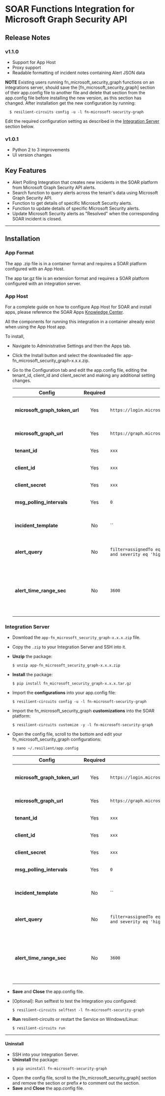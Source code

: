 # SOAR Functions Integration for Microsoft Graph Security API

## Release Notes
<!--
  Specify all changes in this release. Do not remove the release 
  notes of a previous release
-->
### v1.1.0
* Support for App Host
* Proxy support
* Readable formatting of incident notes containing Alert JSON data

**NOTE** Existing users running fn_microsoft_security_graph functions on an integrations server, should save the [fn_microsoft_security_graph] section of their app.config file to another file and delete that section from the app.config file before installing the new version, as this section has changed.  After installation get the new configuration by running:
```
  $ resilient-circuits config -u -l fn-microsoft-security-graph
  ```
Edit the required configuration setting as described in the [Integration Server](#integration-server) section below.

### v1.0.1
* Python 2 to 3 improvements
* UI version changes

## Key Features
<!--
  List the Key Features of the Integration
-->
* Alert Polling Integration that creates new incidents in the SOAR platform from Microsoft Graph Security API alerts.
* Search function to query alerts across the tenant's data using Microsoft Graph Security API.
* Function to get details of specific Microsoft Security alerts.
* Function to update details of specific Microsoft Security alerts.
* Update Microsoft Security alerts as "Resolved" when the corresponding SOAR incident is closed.

---
## Installation

### App Format

The app .zip file is in a container format and requires a SOAR platform configured with an App Host. 

The app tar.gz file is an extension format and requires a SOAR platform configured with an integration server.

### App Host
For a complete guide on how to configure App Host for SOAR and install apps, please reference the SOAR Apps [Knowledge Center](https://www.ibm.com/support/knowledgecenter/SSBRUQ).

All the components for running this integration in a container already exist when using the App Host app.

To install,

* Navigate to Administrative Settings and then the Apps tab.
* Click the Install button and select the downloaded file: app-fn_microsoft_security_graph-x.x.x.zip.
* Go to the Configuration tab and edit the app.config file, editing the tenant_id, client_id and client_secret and making any additional setting changes.

  | Config | Required | Example | Description |
  | ------ | :------: | ------- | ----------- |
  | **microsoft_graph_token_url** | Yes | `https://login.microsoftonline.com/{tenant}/oauth2/v2.0/token` | *Microsoft Graph URL endpoint for acquring access token* |
  | **microsoft_graph_url** | Yes | `https://graph.microsoft.com/v1.0` | *Microsoft Graph base URL * |
  | **tenant_id** | Yes | `xxx` | *Microsoft Azure Tenant ID* |
  | **client_id** | Yes | `xxx` | *Microsoft Azure Client ID (Application ID)* |
  | **client_secret** | Yes | `xxx` | *Microsoft Azure Client Secret* |
  | **msg_polling_intervals** | Yes | `0` | *Polling interval in seconds. Zero to turn off poller* |
  | **incident_template** | No | `` | *Path to custom jinja template. If not set, use default template* |
  | **alert_query** | No | `filter=assignedTo eq 'analyst@m365x594651.onmicrosoft.com' and severity eq 'high'` | *String query to apply to the alert polling component* |
  | **alert_time_range_sec** | No | `3600` | *Times in seconds to set the start dateTime values for the createdDateTime field when filtering alerts* |

### Integration Server

* Download the `app-fn_microsoft_security_graph-x.x.x.zip` file.
* Copy the `.zip` to your Integration Server and SSH into it.
* **Unzip** the package:
  ```
  $ unzip app-fn_microsoft_security_graph-x.x.x.zip
  ```
* **Install** the package:
  ```
  $ pip install fn_microsoft_security_graph-x.x.x.tar.gz
  ```
* Import the **configurations** into your app.config file:
  ```
  $ resilient-circuits config -u -l fn-microsoft-security-graph
  ```
* Import the fn_microsoft_security_graph **customizations** into the SOAR platform:
  ```
  $ resilient-circuits customize -y -l fn-microsoft-security-graph
  ```
* Open the config file, scroll to the bottom and edit your fn_microsoft_security_graph configurations:
  ```
  $ nano ~/.resilient/app.config
  ```
    | Config | Required | Example | Description |
  | ------ | :------: | ------- | ----------- |
  | **microsoft_graph_token_url** | Yes | `https://login.microsoftonline.com/{tenant}/oauth2/v2.0/token` | *Microsoft Graph URL endpoint for acquring access token* |
  | **microsoft_graph_url** | Yes | `https://graph.microsoft.com/v1.0` | *Microsoft Graph base URL * |
  | **tenant_id** | Yes | `xxx` | *Microsoft Azure Tenant ID* |
  | **client_id** | Yes | `xxx` | *Microsoft Azure Client ID (Application ID)* |
  | **client_secret** | Yes | `xxx` | *Microsoft Azure Client Secret* |
  | **msg_polling_intervals** | Yes | `0` | *Polling interval in seconds. Zero to turn off poller* |
  | **incident_template** | No | `` | *Path to custom jinja template. If not set, use default template* |
  | **alert_query** | No | `filter=assignedTo eq 'analyst@m365x594651.onmicrosoft.com' and severity eq 'high'` | *String query to apply to the alert polling component* |
  | **alert_time_range_sec** | No | `3600` | *Times in seconds to set the start dateTime values for the createdDateTime field when filtering alerts* |

* **Save** and **Close** the app.config file.
* [Optional]: Run selftest to test the Integration you configured:
  ```
  $ resilient-circuits selftest -l fn-microsoft-security-graph
  ```
* **Run** resilient-circuits or restart the Service on Windows/Linux:
  ```
  $ resilient-circuits run
  ```
---

#### Uninstall
* SSH into your Integration Server.
* **Uninstall** the package:
  ```
  $ pip uninstall fn-microsoft-security-graph
  ```
* Open the config file, scroll to the [fn_microsoft_security_graph] section and remove the section or prefix `#` to comment out the section.
* **Save** and **Close** the app.config file.
